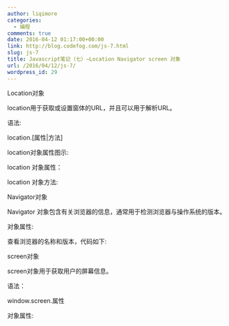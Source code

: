 ```yaml
---
author: liqimore
categories:
  - 编程
comments: true
date: 2016-04-12 01:17:00+00:00
link: http://blog.codefog.com/js-7.html
slug: js-7
title: Javascript笔记（七）–Location Navigator screen 对象
url: /2016/04/12/js-7/
wordpress_id: 29
---
```



Location对象




location用于获取或设置窗体的URL，并且可以用于解析URL。




语法:  

location.[属性|方法]  

location对象属性图示:




location 对象属性：




location 对象方法:




  

Navigator对象




Navigator 对象包含有关浏览器的信息，通常用于检测浏览器与操作系统的版本。




对象属性:




查看浏览器的名称和版本，代码如下:  

<script type="text/javascript">  

var browser=navigator.appName;  

var b_version=navigator.appVersion;  

document.write("Browser name"+browser);  

document.write("<br>");  

document.write("Browser version"+b_version);  

</script>




screen对象




screen对象用于获取用户的屏幕信息。




语法：  

window.screen.属性  

对象属性:






